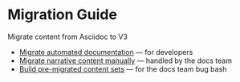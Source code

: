 # Migration Guide

Migrate content from Asciidoc to V3

* [Migrate automated documentation](./automated.md) — for developers
* [Migrate narrative content manually](./tooling.md) — handled by the docs team
* [Build pre-migrated content sets](./bug-bash.md) — for the docs team bug bash